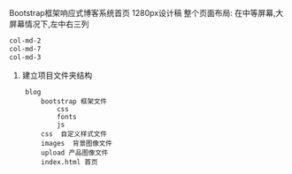 Bootstrap框架响应式博客系统首页
1280px设计稿
整个页面布局:
在中等屏幕,大屏幕情况下,左中右三列
``` html
col-md-2
col-md-7
col-md-3
```

1. 建立项目文件夹结构
```
    blog
        bootstrap 框架文件
            css
            fonts
            js
        css  自定义样式文件
        images  背景图像文件
        upload 产品图像文件
        index.html 首页
